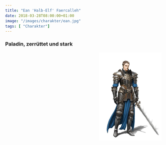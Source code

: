 ```yaml
---
title: "Ean 'Halb-Elf' Faercalleh"
date: 2018-03-28T08:00:00+01:00
image: "/images/charakter/ean.jpg"
tags: [ "Charakter"]
---
```


### Paladin, zerrüttet und stark

<img
  src='/images/charakter/ean.jpg'
  style='width:40%;
         float:right;
         margin-bottom: 1rem;'/>

